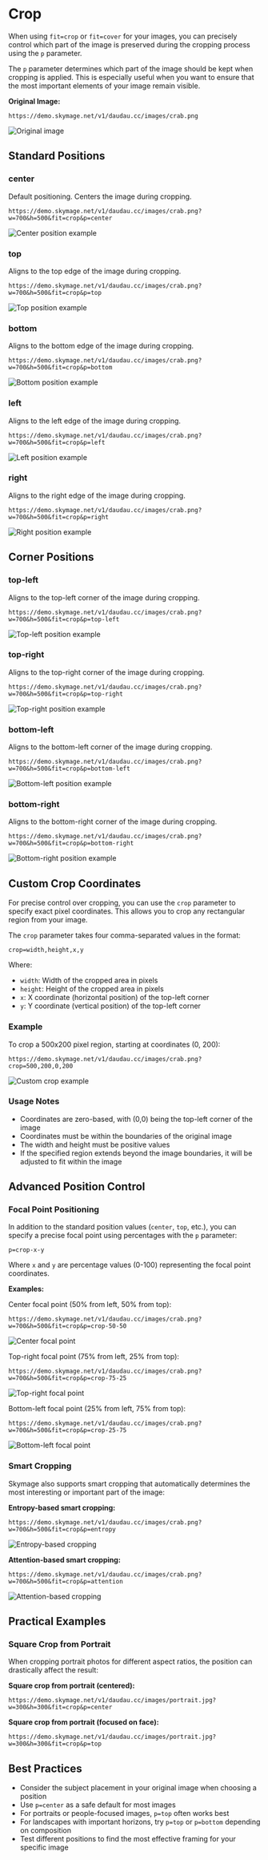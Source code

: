 # Crop

When using `fit=crop` or `fit=cover` for your images, you can precisely control which part of the image is preserved during the cropping process using the `p` parameter.

The `p` parameter determines which part of the image should be kept when cropping is applied. This is especially useful when you want to ensure that the most important elements of your image remain visible.

**Original Image:**
```
https://demo.skymage.net/v1/daudau.cc/images/crab.png
```
![Original image](https://demo.skymage.net/v1/daudau.cc/images/crab.png)

## Standard Positions

### center

Default positioning. Centers the image during cropping.

```
https://demo.skymage.net/v1/daudau.cc/images/crab.png?w=700&h=500&fit=crop&p=center
```
![Center position example](https://demo.skymage.net/v1/daudau.cc/images/crab.png?w=700&h=500&fit=crop&p=center)

### top

Aligns to the top edge of the image during cropping.

```
https://demo.skymage.net/v1/daudau.cc/images/crab.png?w=700&h=500&fit=crop&p=top
```
![Top position example](https://demo.skymage.net/v1/daudau.cc/images/crab.png?w=700&h=500&fit=crop&p=top)

### bottom

Aligns to the bottom edge of the image during cropping.

```
https://demo.skymage.net/v1/daudau.cc/images/crab.png?w=700&h=500&fit=crop&p=bottom
```
![Bottom position example](https://demo.skymage.net/v1/daudau.cc/images/crab.png?w=700&h=500&fit=crop&p=bottom)

### left

Aligns to the left edge of the image during cropping.

```
https://demo.skymage.net/v1/daudau.cc/images/crab.png?w=700&h=500&fit=crop&p=left
```
![Left position example](https://demo.skymage.net/v1/daudau.cc/images/crab.png?w=700&h=500&fit=crop&p=left)

### right

Aligns to the right edge of the image during cropping.

```
https://demo.skymage.net/v1/daudau.cc/images/crab.png?w=700&h=500&fit=crop&p=right
```
![Right position example](https://demo.skymage.net/v1/daudau.cc/images/crab.png?w=700&h=500&fit=crop&p=right)

## Corner Positions

### top-left

Aligns to the top-left corner of the image during cropping.

```
https://demo.skymage.net/v1/daudau.cc/images/crab.png?w=700&h=500&fit=crop&p=top-left
```
![Top-left position example](https://demo.skymage.net/v1/daudau.cc/images/crab.png?w=700&h=500&fit=crop&p=top-left)

### top-right

Aligns to the top-right corner of the image during cropping.

```
https://demo.skymage.net/v1/daudau.cc/images/crab.png?w=700&h=500&fit=crop&p=top-right
```
![Top-right position example](https://demo.skymage.net/v1/daudau.cc/images/crab.png?w=700&h=500&fit=crop&p=top-right)

### bottom-left

Aligns to the bottom-left corner of the image during cropping.

```
https://demo.skymage.net/v1/daudau.cc/images/crab.png?w=700&h=500&fit=crop&p=bottom-left
```
![Bottom-left position example](https://demo.skymage.net/v1/daudau.cc/images/crab.png?w=700&h=500&fit=crop&p=bottom-left)

### bottom-right

Aligns to the bottom-right corner of the image during cropping.

```
https://demo.skymage.net/v1/daudau.cc/images/crab.png?w=700&h=500&fit=crop&p=bottom-right
```
![Bottom-right position example](https://demo.skymage.net/v1/daudau.cc/images/crab.png?w=700&h=500&fit=crop&p=bottom-right)

## Custom Crop Coordinates

For precise control over cropping, you can use the `crop` parameter to specify exact pixel coordinates. This allows you to crop any rectangular region from your image.

The `crop` parameter takes four comma-separated values in the format:
```
crop=width,height,x,y
```

Where:
- `width`: Width of the cropped area in pixels
- `height`: Height of the cropped area in pixels
- `x`: X coordinate (horizontal position) of the top-left corner
- `y`: Y coordinate (vertical position) of the top-left corner

### Example

To crop a 500x200 pixel region, starting at coordinates (0, 200):

```
https://demo.skymage.net/v1/daudau.cc/images/crab.png?crop=500,200,0,200
```
![Custom crop example](https://demo.skymage.net/v1/daudau.cc/images/crab.png?crop=500,200,0,200
)

### Usage Notes

- Coordinates are zero-based, with (0,0) being the top-left corner of the image
- Coordinates must be within the boundaries of the original image
- The width and height must be positive values
- If the specified region extends beyond the image boundaries, it will be adjusted to fit within the image

## Advanced Position Control

### Focal Point Positioning

In addition to the standard position values (`center`, `top`, etc.), you can specify a precise focal point using percentages with the `p` parameter:

```
p=crop-x-y
```

Where `x` and `y` are percentage values (0-100) representing the focal point coordinates.

**Examples:**

Center focal point (50% from left, 50% from top):
```
https://demo.skymage.net/v1/daudau.cc/images/crab.png?w=700&h=500&fit=crop&p=crop-50-50
```
![Center focal point](https://demo.skymage.net/v1/daudau.cc/images/crab.png?w=700&h=500&fit=crop&p=crop-50-50)

Top-right focal point (75% from left, 25% from top):
```
https://demo.skymage.net/v1/daudau.cc/images/crab.png?w=700&h=500&fit=crop&p=crop-75-25
```
![Top-right focal point](https://demo.skymage.net/v1/daudau.cc/images/crab.png?w=700&h=500&fit=crop&p=crop-75-25)

Bottom-left focal point (25% from left, 75% from top):
```
https://demo.skymage.net/v1/daudau.cc/images/crab.png?w=700&h=500&fit=crop&p=crop-25-75
```
![Bottom-left focal point](https://demo.skymage.net/v1/daudau.cc/images/crab.png?w=700&h=500&fit=crop&p=crop-25-75)

### Smart Cropping

Skymage also supports smart cropping that automatically determines the most interesting or important part of the image:

**Entropy-based smart cropping:**
```
https://demo.skymage.net/v1/daudau.cc/images/crab.png?w=700&h=500&fit=crop&p=entropy
```
![Entropy-based cropping](https://demo.skymage.net/v1/daudau.cc/images/crab.png?w=700&h=500&fit=crop&p=entropy)

**Attention-based smart cropping:**
```
https://demo.skymage.net/v1/daudau.cc/images/crab.png?w=700&h=500&fit=crop&p=attention
```
![Attention-based cropping](https://demo.skymage.net/v1/daudau.cc/images/crab.png?w=700&h=500&fit=crop&p=attention)

## Practical Examples

### Square Crop from Portrait

When cropping portrait photos for different aspect ratios, the position can drastically affect the result:

**Square crop from portrait (centered):**
```
https://demo.skymage.net/v1/daudau.cc/images/portrait.jpg?w=300&h=300&fit=crop&p=center
```

**Square crop from portrait (focused on face):**
```
https://demo.skymage.net/v1/daudau.cc/images/portrait.jpg?w=300&h=300&fit=crop&p=top
```

## Best Practices

- Consider the subject placement in your original image when choosing a position
- Use `p=center` as a safe default for most images
- For portraits or people-focused images, `p=top` often works best
- For landscapes with important horizons, try `p=top` or `p=bottom` depending on composition
- Test different positions to find the most effective framing for your specific image
